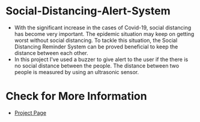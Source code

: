 # Social-Distancing-Alert-System
- With the significant increase in the cases of Covid-19, social distancing has become very important. The epidemic situation may keep on getting worst without social distancing. To tackle this situation, the Social Distancing Reminder System can be proved beneficial to keep the distance between each other. 
- In this project I've used a buzzer to give alert to the user if the there is no social distance between the people. The distance between two people is measured by using an ultrasonic sensor.
# Check for More Information
- [Project Page](https://santosh-projects.blogspot.com/2022/05/social-distance-alert-system.html)
